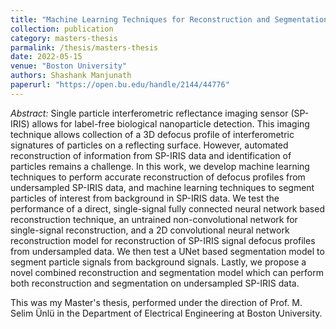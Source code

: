 ```yaml
---
title: "Machine Learning Techniques for Reconstruction and Segmentation of Nanoparticle Interferometric Signatures"
collection: publication
category: masters-thesis
parmalink: /thesis/masters-thesis
date: 2022-05-15
venue: "Boston University"
authors: Shashank Manjunath
paperurl: "https://open.bu.edu/handle/2144/44776"
---
```


_Abstract:_
Single particle interferometric reflectance imaging sensor (SP-IRIS) allows for
label-free biological nanoparticle detection. This imaging technique allows
collection of a 3D defocus profile of interferometric signatures of particles on
a reflecting surface. However, automated reconstruction of information from
SP-IRIS data and identification of particles remains a challenge. In this work,
we develop machine learning techniques to perform accurate reconstruction of
defocus profiles from undersampled SP-IRIS data, and machine learning techniques
to segment particles of interest from background in SP-IRIS data. We test the
performance of a direct, single-signal fully connected neural network based
reconstruction technique, an untrained non-convolutional network for
single-signal reconstruction, and a 2D convolutional neural network
reconstruction model for reconstruction of SP-IRIS signal defocus profiles from
undersampled data. We then test a UNet based segmentation model to segment
particle signals from background signals. Lastly, we propose a novel combined
reconstruction and segmentation model which can perform both reconstruction and
segmentation on undersampled SP-IRIS data.

This was my Master's thesis, performed under the direction of Prof. M. Selim
Ünlü in the Department of Electrical Engineering at Boston University.
